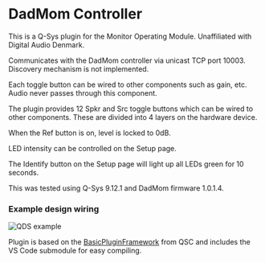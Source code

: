# DadMom Controller

This is a Q-Sys plugin for the Monitor Operating Module. Unaffiliated with Digital Audio Denmark.

Communicates with the DadMom controller via unicast TCP port 10003. Discovery mechanism is not implemented.

Each toggle button can be wired to other components such as gain, etc. Audio never passes through this component.

The plugin provides 12 Spkr and Src toggle buttons which can be wired to other components. These are divided into 4 layers on the hardware device.

When the Ref button is on, level is locked to 0dB.

LED intensity can be controlled on the Setup page.

The Identify button on the Setup page will light up all LEDs green for 10 seconds.

This was tested using Q-Sys 9.12.1 and DadMom firmware 1.0.1.4.

### Example design wiring
![QDS example](https://github.com/user-attachments/assets/050656a1-e55f-427c-ab76-9e28a4e963f7)


Plugin is based on the [BasicPluginFramework](https://bitbucket.org/qsc-communities/basicpluginframework/src/main/) from QSC and includes the VS Code submodule for easy compiling.
